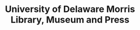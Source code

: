 ---
layout: repo
title: "University of Delaware Morris Library, Museum and Press"
id: 15781
permalink: repos/15781/
---